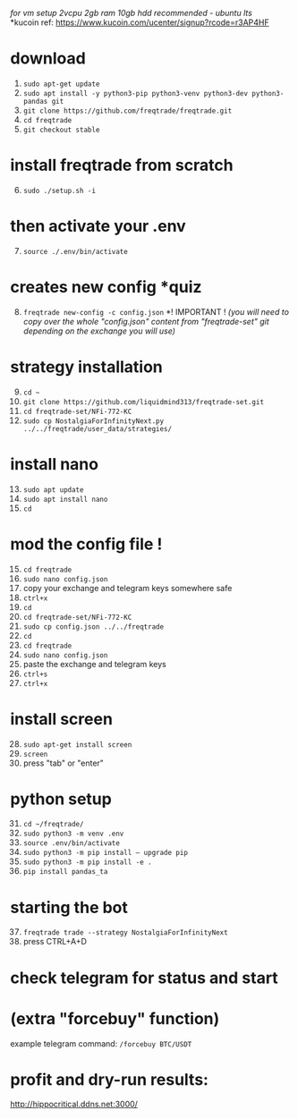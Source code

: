 *for vm setup 2vcpu 2gb ram 10gb hdd recommended - ubuntu lts*  
*kucoin ref: https://www.kucoin.com/ucenter/signup?rcode=r3AP4HF
 

# download
1. ```sudo apt-get update``` 
2. ```sudo apt install -y python3-pip python3-venv python3-dev python3-pandas git```
3. ```git clone https://github.com/freqtrade/freqtrade.git```
4. ```cd freqtrade```
5. ```git checkout stable```

# install freqtrade from scratch
6. ```sudo ./setup.sh -i```

# then activate your .env
7. ```source ./.env/bin/activate```

# creates new config *quiz
8. ```freqtrade new-config -c config.json```
*! IMPORTANT !
*(you will need to copy over the whole "config.json" content from "freqtrade-set" git depending on the exchange you will use)*

# strategy installation
9. ```cd ~```
10. ```git clone https://github.com/liquidmind313/freqtrade-set.git```
11. ```cd freqtrade-set/NFi-772-KC```
12. ```sudo cp NostalgiaForInfinityNext.py ../../freqtrade/user_data/strategies/```

# install nano
13. ```sudo apt update```
14. ```sudo apt install nano```
15. ```cd```

# mod the config file !
15. ```cd freqtrade```
16. ```sudo nano config.json```
17. copy your exchange and telegram keys somewhere safe
18. ```ctrl+x``` 
19. ```cd``` 
20. ```cd freqtrade-set/NFi-772-KC```
21. ```sudo cp config.json ../../freqtrade```
22. ```cd```
23. ```cd freqtrade```
24. ```sudo nano config.json```
25. paste the exchange and telegram keys  
26. ```ctrl+s```
27. ```ctrl+x```

# install screen
28. ```sudo apt-get install screen```
29. ```screen```
30. press "tab" or "enter"

# python setup
31. ```cd ~/freqtrade/```
32. ```sudo python3 -m venv .env```
33. ```source .env/bin/activate```
34. ```sudo python3 -m pip install — upgrade pip```
35. ```sudo python3 -m pip install -e .```
36. ```pip install pandas_ta```

# starting the bot
37. ```freqtrade trade --strategy NostalgiaForInfinityNext```
38. press CTRL+A+D
# check telegram for status and start

# (extra "forcebuy" function)
example telegram command:
 ```/forcebuy BTC/USDT```
 
# profit and dry-run results:
http://hippocritical.ddns.net:3000/
 
